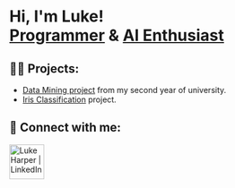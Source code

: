 <h1>Hi, I'm Luke! <br/><a href="https://github.com/LMHXMISUZU">Programmer</a> & <a href="https://www.linkedin.com/in/luke-harper-048087267/">AI Enthusiast</a></h1>

<h2>👨‍💻 Projects:</h2>

- [Data Mining project](https://github.com/LMHXMISUZU/Data-Mining-Assignment_1) from my second year of university.
- [Iris Classification](https://github.com/LMHXMISUZU/Iris-classification) project.

<h2> 🤳 Connect with me:</h2>

[<img align="left" alt="Luke Harper | LinkedIn" width="62px" src="https://banner2.cleanpng.com/20180529/str/avpsm7w6e.webp" />][linkedin]

[linkedin]: https://www.linkedin.com/in/luke-harper-048087267/

<!--
**LMHXMISUZU/LMHXMISUZU** is a ✨ _special_ ✨ repository because its `README.md` (this file) appears on your GitHub profile.

Here are some ideas to get you started:

- 🔭 I’m currently working on ...
- 🌱 I’m currently learning ...
- 👯 I’m looking to collaborate on ...
- 🤔 I’m looking for help with ...
- 💬 Ask me about ...
- 📫 How to reach me: ...
- 😄 Pronouns: ...
- ⚡ Fun fact: ...
-->
